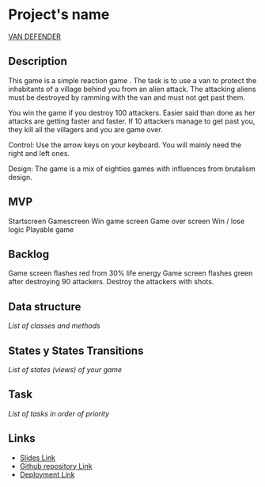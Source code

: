 # Project's name

[VAN DEFENDER](https://alexanderalexy.github.io/Van-Defender-Game/)

## Description
This game is a simple reaction game . The task is to use a van to protect the inhabitants of a village behind you from an alien attack. The attacking aliens must be destroyed by ramming with the van and must not get past them.

You win the game if you destroy 100 attackers. Easier said than done as her attacks are getting faster and faster. If 10 attackers manage to get past you, they kill all the villagers and you are game over.

Control: Use the arrow keys on your keyboard. You will mainly need the right and left ones.

Design: The game is a mix of eighties games with influences from brutalism design.


## MVP
Startscreen
Gamescreen
Win game screen
Game over screen
Win / lose logic
Playable game 



## Backlog

Game screen flashes red from 30% life energy
Game screen flashes green after destroying 90 attackers.
Destroy the attackers with shots.

## Data structure
_List of classes and methods_


## States y States Transitions
_List of states (views) of your game_


## Task
_List of tasks in order of priority_


## Links

- [Slides Link](https://docs.google.com/presentation/d/1xtD4P9ST9rey2GTAFrD1RDIR7SFFfyWGFIvo-KyvJkQ/edit?usp=sharing)
- [Github repository Link](https://github.com/alexanderalexy/Van-Defender-Game/tree/master)
- [Deployment Link](https://alexanderalexy.github.io/Van-Defender-Game/)